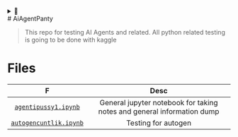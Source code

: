 
<details>
<summary> 👃 </summary>
<img src="https://i.postimg.cc/CM746GYS/image.png" align="center" width="100%">
</details>
# AiAgentPanty

> This repo for testing AI Agents and related. All python related testing is going to be done with kaggle

# Files

F | Desc
|:--:|:--:| 
[`agentipussy1.ipynb`](./agentipussy1.ipynb) | General jupyter notebook for taking notes and general information dump 
[`autogencuntlik.ipynb`](./autogencuntlik.ipynb) | Testing for autogen
